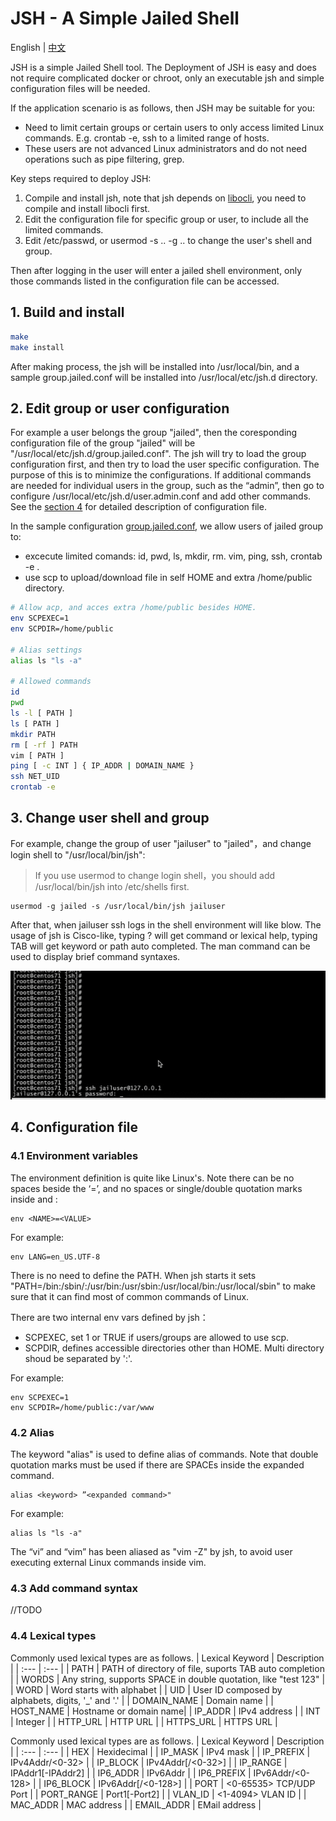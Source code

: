 # JSH - A Simple Jailed Shell
English | [中文](README.zh_CN.md)

JSH is a simple Jailed Shell tool. 
The Deployment of JSH is easy and does not require complicated docker or chroot, only an executable jsh and simple configuration files will be needed.

If the application scenario is as follows, then JSH may be suitable for you:
- Need to limit certain groups or certain users to only access limited Linux commands. E.g. crontab -e, ssh to a limited range of hosts.
- These users are not advanced Linux administrators and do not need operations such as pipe filtering, grep.

Key steps required to deploy JSH:
1. Compile and install jsh, note that jsh depends on [libocli](https://github.com/diggerwoo/libocli), you need to compile and install libocli first.
2. Edit the configuration file for specific group or user, to include all the limited commands.
3. Edit /etc/passwd, or usermod -s .. -g .. to change the user's shell and group.

Then after logging in the user will enter a jailed shell environment, only those commands listed in the configuration file can be accessed.


## 1. Build and install
```sh
make
make install
```
After making process, the jsh will be installed into /usr/local/bin, and a sample group.jailed.conf will be installed into /usr/local/etc/jsh.d directory. 

## 2. Edit group or user configuration

For example a user belongs the group "jailed", then the coresponding configuration file of the group "jailed" will be "/usr/local/etc/jsh.d/group.jailed.conf".
The jsh will try to load the group configuration first, and then try to load the user specific configuration. The purpose of this is to minimize the configurations. If additional commands are needed for individual users in the group, such as the “admin”, then go to configure /usr/local/etc/jsh.d/user.admin.conf and add other commands. See the [section 4](#4-Configuration-file) for detailed description of configuration file.

In the sample configuration [group.jailed.conf](conf/group.jailed.conf), we allow users of jailed group to:
- excecute limited comands: id, pwd, ls, mkdir, rm. vim, ping, ssh, crontab -e .
- use scp to upload/download file in self HOME and extra /home/public directory.

```sh
# Allow acp, and acces extra /home/public besides HOME.
env SCPEXEC=1
env SCPDIR=/home/public

# Alias settings
alias ls "ls -a"

# Allowed commands
id
pwd
ls -l [ PATH ]
ls [ PATH ]
mkdir PATH
rm [ -rf ] PATH
vim [ PATH ]
ping [ -c INT ] { IP_ADDR | DOMAIN_NAME }
ssh NET_UID
crontab -e
```

## 3. Change user shell and group

For example, change the group of user "jailuser" to "jailed"，and change login shell to "/usr/local/bin/jsh":
> If you use usermod to change login shell，you should add /usr/local/bin/jsh into /etc/shells first.
```
usermod -g jailed -s /usr/local/bin/jsh jailuser
```
After that, when jailuser ssh logs in the shell environment will like blow. 
The usage of jsh is Cisco-like, typing ? will get command or lexical help, typing TAB will get keyword or path auto completed.
The man command can be used to display brief command syntaxes.

 ![image](https://github.com/diggerwoo/blobs/blob/main/img/jsh.gif)

## 4. Configuration file

### 4.1 Environment variables

The environment definition is quite like Linux's. Note there can be no spaces beside the ‘=’, and no spaces or single/double quotation marks inside <NAME> and <VALUE>:
```
env <NAME>=<VALUE>
```
For example:
```
env LANG=en_US.UTF-8
```

There is no need to define the PATH. When jsh starts it sets "PATH=/bin:/sbin/:/usr/bin:/usr/sbin:/usr/local/bin:/usr/local/sbin" to make sure that it can  find most of common commands of Linux.

There are two internal env vars defined by jsh：  
 - SCPEXEC, set 1 or TRUE if users/groups are allowed to use scp.
 - SCPDIR, defines accessible directories other than HOME. Multi directory shoud be separated by ':'.

For example:
```
env SCPEXEC=1
env SCPDIR=/home/public:/var/www
```

### 4.2 Alias

The keyword "alias" is used to define alias of commands. Note that double quotation marks must be used if there are SPACEs inside the expanded command.
```
alias <keyword> ”<expanded command>"
```
For example:
```
alias ls "ls -a"
```
The “vi” and “vim” has been aliased as "vim -Z" by jsh, to avoid user executing external Linux commands inside vim.

### 4.3 Add command syntax
//TODO

### 4.4 Lexical types

Commonly used lexical types are as follows.
| Lexical Keyword | Description |
| :--- | :--- |
| PATH | PATH of directory of file, suports TAB auto completion |
| WORDS | Any string, supports SPACE in double quotation, like "test 123" |
| WORD | Word starts with alphabet |
| UID | User ID composed by alphabets, digits, '_' and '.' |
| DOMAIN_NAME | Domain name |
| HOST_NAME | Hostname or domain name|
| IP_ADDR | IPv4 address |
| INT | Integer |
| HTTP_URL | HTTP URL |
| HTTPS_URL | HTTPS URL |


Commonly used lexical types are as follows.
| Lexical Keyword | Description |
| :--- | :--- |
| HEX | Hexidecimal |
| IP_MASK | IPv4 mask |
| IP_PREFIX | IPv4Addr/<0-32> |
| IP_BLOCK | IPv4Addr[/<0-32>] |
| IP_RANGE | IPAddr1[-IPAddr2] |
| IP6_ADDR | IPv6Addr |
| IP6_PREFIX | IPv6Addr/<0-128> |
| IP6_BLOCK | IPv6Addr[/<0-128>] |
| PORT | <0-65535> TCP/UDP Port |
| PORT_RANGE | Port1[-Port2] |
| VLAN_ID | <1-4094> VLAN ID |
| MAC_ADDR | MAC address |
| EMAIL_ADDR | EMail address |


